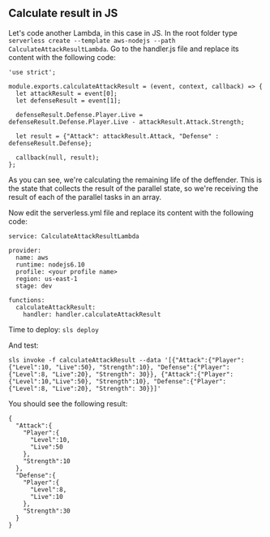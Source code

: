 ## Calculate result in JS

Let's code another Lambda, in this case in JS. In the root folder type `serverless create --template aws-nodejs --path CalculateAttackResultLambda`. Go to the handler.js file and replace its content with the following code: 

```
'use strict';

module.exports.calculateAttackResult = (event, context, callback) => {
  let attackResult = event[0];
  let defenseResult = event[1];

  defenseResult.Defense.Player.Live = defenseResult.Defense.Player.Live - attackResult.Attack.Strength;

  let result = {"Attack": attackResult.Attack, "Defense" : defenseResult.Defense};

  callback(null, result);
};
```

As you can see, we're calculating the remaining life of the deffender. This is the state that collects the result of the parallel state, so we're receiving the result of each of the parallel tasks in an array. 

Now edit the serverless.yml file and replace its content with the following code:

```
service: CalculateAttackResultLambda

provider:
  name: aws
  runtime: nodejs6.10
  profile: <your profile name>
  region: us-east-1
  stage: dev

functions:
  calculateAttackResult:
    handler: handler.calculateAttackResult

```

Time to deploy: `sls deploy`

And test:
```
sls invoke -f calculateAttackResult --data '[{"Attack":{"Player":{"Level":10, "Live":50}, "Strength":10}, "Defense":{"Player":{"Level":8, "Live":20}, "Strength": 30}}, {"Attack":{"Player":{"Level":10,"Live":50}, "Strength":10}, "Defense":{"Player":{"Level":8, "Live":20}, "Strength": 30}}]'
```

You should see the following result:

```
{
  "Attack":{
    "Player":{
      "Level":10,
      "Live":50
    },
    "Strength":10
  },
  "Defense":{
    "Player":{
      "Level":8,
      "Live":10
    },
    "Strength":30
  }
}
```
